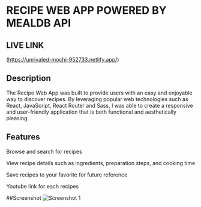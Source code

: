 # RECIPE WEB APP POWERED BY MEALDB API

## LIVE LINK
(https://unrivaled-mochi-952733.netlify.app/) 

## Description
The Recipe Web App was built to provide users with an easy and enjoyable way to discover recipes. By leveraging popular web technologies such as React, JavaScript, React Router and Sass, I was able to create a responsive and user-friendly application that is both functional and aesthetically pleasing.


## Features
Browse and search for recipes

View recipe details such as ingredients, preparation steps, and cooking time

Save recipes to your favorite for future reference

Youtube link for each recipes


##Screenshot
![Screenshot 1](https://res.cloudinary.com/dzutmmwkf/image/upload/v1683300840/My%20Portfolio/React-App_cxwlth.webp)

